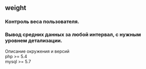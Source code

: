 weight
---------------------
### Контроль веса пользователя.
### Вывод средних данных за любой интервал, с нужным уровнем детализации.

Описание окружения и версий  
php >= 5.4  
mysql >= 5.7  
